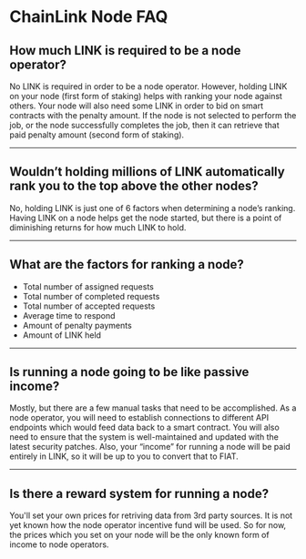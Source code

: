 # ChainLink Node FAQ

## How much LINK is required to be a node operator?

No LINK is required in order to be a node operator. However, holding LINK on your node (first form of staking) helps with ranking your node against others. Your node will also need some LINK in order to bid on smart contracts with the penalty amount. If the node is not selected to perform the job, or the node successfully completes the job, then it can retrieve that paid penalty amount (second form of staking).

---

## Wouldn’t holding millions of LINK automatically rank you to the top above the other nodes?

No, holding LINK is just one of 6 factors when determining a node’s ranking. Having LINK on a node helps get the node started, but there is a point of diminishing returns for how much LINK to hold.

---

## What are the factors for ranking a node?

* Total number of assigned requests
* Total number of completed requests
* Total number of accepted requests
* Average time to respond
* Amount of penalty payments
* Amount of LINK held

---

## Is running a node going to be like passive income?

Mostly, but there are a few manual tasks that need to be accomplished. As a node operator, you will need to establish connections to different API endpoints which would feed data back to a smart contract. You will also need to ensure that the system is well-maintained and updated with the latest security patches. Also, your “income” for running a node will be paid entirely in LINK, so it will be up to you to convert that to FIAT.

---

## Is there a reward system for running a node?

You'll set your own prices for retriving data from 3rd party sources. It is not yet known how the node operator incentive fund will be used. So for now, the prices which you set on your node will be the only known form of income to node operators.
